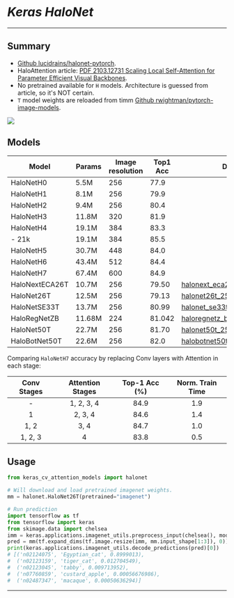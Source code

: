 # ___Keras HaloNet___
***

## Summary
  - [Github lucidrains/halonet-pytorch](https://github.com/lucidrains/halonet-pytorch).
  - HaloAttention article: [PDF 2103.12731 Scaling Local Self-Attention for Parameter Efficient Visual Backbones](https://arxiv.org/pdf/2103.12731.pdf).
  - No pretrained available for `H` models. Architecture is guessed from article, so it's NOT certain.
  - `T` model weights are reloaded from timm [Github rwightman/pytorch-image-models](https://github.com/rwightman/pytorch-image-models).

  ![](https://user-images.githubusercontent.com/5744524/151656806-005a80ba-3c35-4707-af29-2a781492a1d9.png)
## Models
  | Model          | Params | Image resolution | Top1 Acc | Download |
  | -------------- | ------ | ---------------- | -------- | -------- |
  | HaloNetH0      | 5.5M   | 256              | 77.9     |          |
  | HaloNetH1      | 8.1M   | 256              | 79.9     |          |
  | HaloNetH2      | 9.4M   | 256              | 80.4     |          |
  | HaloNetH3      | 11.8M  | 320              | 81.9     |          |
  | HaloNetH4      | 19.1M  | 384              | 83.3     |          |
  | - 21k          | 19.1M  | 384              | 85.5     |          |
  | HaloNetH5      | 30.7M  | 448              | 84.0     |          |
  | HaloNetH6      | 43.4M  | 512              | 84.4     |          |
  | HaloNetH7      | 67.4M  | 600              | 84.9     |          |
  | HaloNextECA26T | 10.7M  | 256              | 79.50    | [halonext_eca26t_256_imagenet.h5](https://github.com/leondgarse/keras_cv_attention_models/releases/download/halonet/halonext_eca26t_256_imagenet.h5) |
  | HaloNet26T     | 12.5M  | 256              | 79.13    | [halonet26t_256_imagenet.h5](https://github.com/leondgarse/keras_cv_attention_models/releases/download/halonet/halonet26t_256_imagenet.h5) |
  | HaloNetSE33T   | 13.7M  | 256              | 80.99    | [halonet_se33t_256_imagenet.h5](https://github.com/leondgarse/keras_cv_attention_models/releases/download/halonet/halonet_se33t_256_imagenet.h5) |
  | HaloRegNetZB   | 11.68M | 224              | 81.042   | [haloregnetz_b_224_imagenet.h5](https://github.com/leondgarse/keras_cv_attention_models/releases/download/halonet/haloregnetz_b_224_imagenet.h5) |
  | HaloNet50T     | 22.7M  | 256              | 81.70    | [halonet50t_256_imagenet.h5](https://github.com/leondgarse/keras_cv_attention_models/releases/download/halonet/halonet50t_256_imagenet.h5) |
  | HaloBotNet50T  | 22.6M  | 256              | 82.0     | [halobotnet50t_256_imagenet.h5](https://github.com/leondgarse/keras_cv_attention_models/releases/download/halonet/halobotnet50t_256_imagenet.h5) |

  Comparing `HaloNetH7` accuracy by replacing Conv layers with Attention in each stage:

  | Conv Stages | Attention Stages | Top-1 Acc (%) | Norm. Train Time |
  |:-----------:|:----------------:|:-------------:|:----------------:|
  |      -      |    1, 2, 3, 4    |     84.9      |       1.9        |
  |      1      |     2, 3, 4      |     84.6      |       1.4        |
  |    1, 2     |       3, 4       |     84.7      |       1.0        |
  |   1, 2, 3   |        4         |     83.8      |       0.5        |
## Usage
  ```py
  from keras_cv_attention_models import halonet

  # Will download and load pretrained imagenet weights.
  mm = halonet.HaloNet26T(pretrained="imagenet")

  # Run prediction
  import tensorflow as tf
  from tensorflow import keras
  from skimage.data import chelsea
  imm = keras.applications.imagenet_utils.preprocess_input(chelsea(), mode='torch') # Chelsea the cat
  pred = mm(tf.expand_dims(tf.image.resize(imm, mm.input_shape[1:3]), 0)).numpy()
  print(keras.applications.imagenet_utils.decode_predictions(pred)[0])
  # [('n02124075', 'Egyptian_cat', 0.8999013),
  #  ('n02123159', 'tiger_cat', 0.012704549),
  #  ('n02123045', 'tabby', 0.009713952),
  #  ('n07760859', 'custard_apple', 0.00056676986),
  #  ('n02487347', 'macaque', 0.00050636294)]
  ```
***
